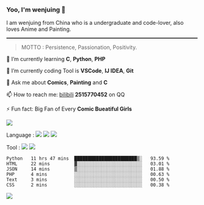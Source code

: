 ### Yoo, I'm wenjuing 👋

I am wenjuing from China who is a undergraduate and code-lover, also loves Anime and Painting.
<hr style="border:1px solid grey"/>

> MOTTO : Persistence, Passionation, Positivity.

🌱 I’m currently learning **C**, **Python**, **PHP**

🔭 I’m currently coding Tool is **VSCode**, **IJ IDEA**, **Git**

💬 Ask me about **Comics**, **Painting** and **C**

📫 How to reach me: [bilibili](https://space.bilibili.com/359881460) **2515770452** on QQ

⚡ Fun fact: Big Fan of Every **Comic Bueatiful Girls**

![](https://github-readme-stats.vercel.app/api?username=wenjuing&theme=vue-dark)

Language : ![](https://img.shields.io/badge/Code-C-informational?style=flat&logo=C&logoColor=white&color=a8b9cc)
![](https://img.shields.io/badge/Code-Python-informational?style=flat&logo=Python&logoColor=white&color=3776ab)
![](https://img.shields.io/badge/Code-PHP-informational?style=flat&logo=php&logoColor=white&color=777bb4)

Tool : ![](https://img.shields.io/badge/Editor-VScode-informational?style=flat&logo=Visual–Studio–Code&logoColor=white&color=007acc)
![](https://img.shields.io/badge/Editor-IntelliJIDEA-informational?style=flat&logo=<LOGO_NAME>&logoColor=white&color=000000)

<!--START_SECTION:waka-->

```text
Python   11 hrs 47 mins  ███████████████████████▒░   93.59 %
HTML     22 mins         ▓░░░░░░░░░░░░░░░░░░░░░░░░   03.01 %
JSON     14 mins         ▒░░░░░░░░░░░░░░░░░░░░░░░░   01.88 %
PHP      4 mins          ░░░░░░░░░░░░░░░░░░░░░░░░░   00.63 %
Text     3 mins          ░░░░░░░░░░░░░░░░░░░░░░░░░   00.50 %
CSS      2 mins          ░░░░░░░░░░░░░░░░░░░░░░░░░   00.38 %
```

<!--END_SECTION:waka-->

![](https://visitor-badge.glitch.me/badge?page_id=wenjuing.readme)
